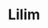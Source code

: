 ---
title: Lilim
description: Lilim is a Filipino word that means shade. It was a weekly newsletter that ran for three seasons during the pandemic. It began as a documentation of my early walks in Los Baños and evolved into a predecessor of The Long Walk.
---